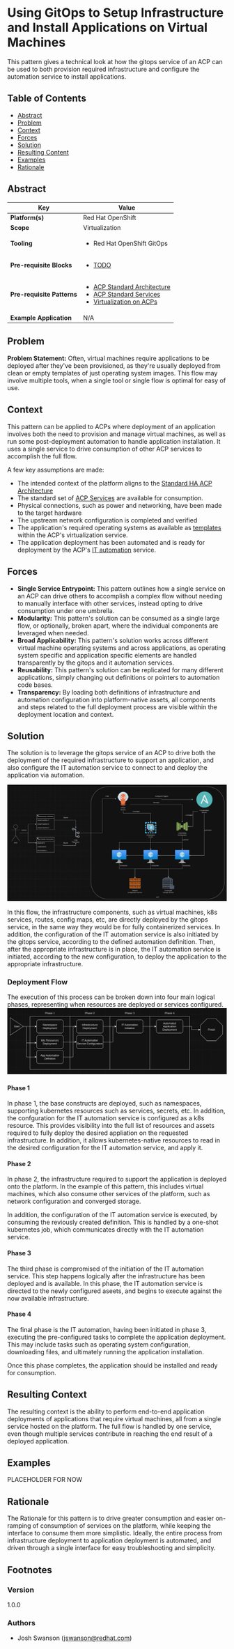 # Using GitOps to Setup Infrastructure and Install Applications on Virtual Machines
This pattern gives a technical look at how the gitops service of an ACP can be used to both provision required infrastructure and configure the automation service to install applications.

## Table of Contents
* [Abstract](#abstract)
* [Problem](#problem)
* [Context](#context)
* [Forces](#forces)
* [Solution](#solution)
* [Resulting Content](#resulting-context)
* [Examples](#examples)
* [Rationale](#rationale)

## Abstract
| Key | Value |
| --- | --- |
| **Platform(s)** | Red Hat OpenShift |
| **Scope** | Virtualization |
| **Tooling** | <ul><li>Red Hat OpenShift GitOps</li></ul> |
| **Pre-requisite Blocks** | <ul><li>[TODO](../../blocks/todo)</li></ul> |
| **Pre-requisite Patterns** | <ul><li>[ACP Standard Architecture](../acp-standardized-architecture-ha/README.md)</li><li>[ACP Standard Services](../rh-acp-standard-services/README.md)</li><li>[Virtualization on ACPs](../virtualization-on-acp/README.md)</ul> |
| **Example Application** | N/A |

## Problem
**Problem Statement:** Often, virtual machines require applications to be deployed after they've been provisioned, as they're usually deployed from clean or empty templates of just operating system images. This flow may involve multiple tools, when a single tool or single flow is optimal for easy of use.

## Context
This pattern can be applied to ACPs where deployment of an application involves both the need to provision and manage virtual machines, as well as run some post-deployment automation to handle application installation. It uses a single service to drive consumption of other ACP services to accomplish the full flow.

A few key assumptions are made:
- The intended context of the platform aligns to the [Standard HA ACP Architecture](../acp-standardized-architecture-ha/README.md)
- The standard set of [ACP Services](../rh-acp-standard-services/README.md) are available for consumption.
- Physical connections, such as power and networking, have been made to the target hardware
- The upstream network configuration is completed and verified
- The application's required operating systems as available as [templates](../windows-templates-acp-virtualization/README.md) within the ACP's virtualization service.
- The application deployment has been automated and is ready for deployment by the ACP's [IT automation](../rh-acp-standard-services/README.md) service.

## Forces
- **Single Service Entrypoint:** This pattern outlines how a single service on an ACP can drive others to accomplish a complex flow without needing to manually interface with other services, instead opting to drive consumption under one umbrella.
- **Modularity:** This pattern's solution can be consumed as a single large flow, or optionally, broken apart, where the individual components are leveraged when needed.
- **Broad Applicability:** This pattern's solution works across different virtual machine operating systems and across applications, as operating system specific and application specific elements are handled transparently by the gitops and it automation services.
- **Reusability:** This pattern's solution can be replicated for many different applications, simply changing out definitions or pointers to automation code bases.
- **Transparency:** By loading both definitions of infrastructure and automation configuration into platform-native assets, all components and steps related to the full deployment process are visible within the deployment location and context.

## Solution
The solution is to leverage the gitops service of an ACP to drive both the deployment of the required infrastructure to support an application, and also configure the IT automation service to connect to and deploy the application via automation.

![Full Flow](./.images/full-flow.png)

In this flow, the infrastructure components, such as virtual machines, k8s services, routes, config maps, etc, are directly deployed by the gitops service, in the same way they would be for fully containerized services. In addition, the configuration of the IT automation service is also initiated by the gitops service, according to the defined automation definition. Then, after the appropriate infrastructure is in place, the IT automation service is initiated, according to the new configuration, to deploy the application to the appropriate infrastructure.

### Deployment Flow
The execution of this process can be broken down into four main logical phases, representing when resources are deployed or services configured.
![Process Flow](./.images/process-flow.png)

#### Phase 1
In phase 1, the base constructs are deployed, such as namespaces, supporting kubernetes resources such as services, secrets, etc. In addition, the confguration for the IT automation service is configured as a k8s resource. This provides visibility into the full list of resources and assets required to fully deploy the desired appliation on the requested infrastructure. In addition, it allows kubernetes-native resources to read in the desired configuration for the IT automation service, and apply it.

#### Phase 2
In phase 2, the infrastructure required to support the application is deployed onto the platform. In the example of this pattern, this includes virtual machines, which also consume other services of the platform, such as network configuration and converged storage.

In addition, the configuration of the IT automation service is executed, by consuming the reviously created definition. This is handled by a one-shot kubernetes job, which communicates directly with the IT automation service.

#### Phase 3
The third phase is compromised of the initiation of the IT automation service. This step happens logically after the infrastructure has been deployed and is available. In this phase, the IT automation service is directed to the newly configured aseets, and begins to execute against the now available infrastructure.

#### Phase 4
The final phase is the IT automation, having been initiated in phase 3, executing the pre-configured tasks to complete the application deployment. This may include tasks such as operating system configuration, downloading files, and ultimately running the application installation.

Once this phase completes, the application should be installed and ready for consumption.

## Resulting Context
The resulting context is the ability to perform end-to-end application deployments of applications that require virtual machines, all from a single service hosted on the platform. The full flow is handled by one service, even though multiple services contribute in reaching the end result of a deployed application.

## Examples
PLACEHOLDER FOR NOW

## Rationale
The Rationale for this pattern is to drive greater consumption and easier on-ramping of consumption of services on the platform, while keeping the interface to consume them more simplistic. Ideally, the entire process from infrastructure deployment to application deployment is automated, and driven through a single interface for easy troubleshooting and simplicity.

## Footnotes

### Version
1.0.0

### Authors
- Josh Swanson (jswanson@redhat.com)